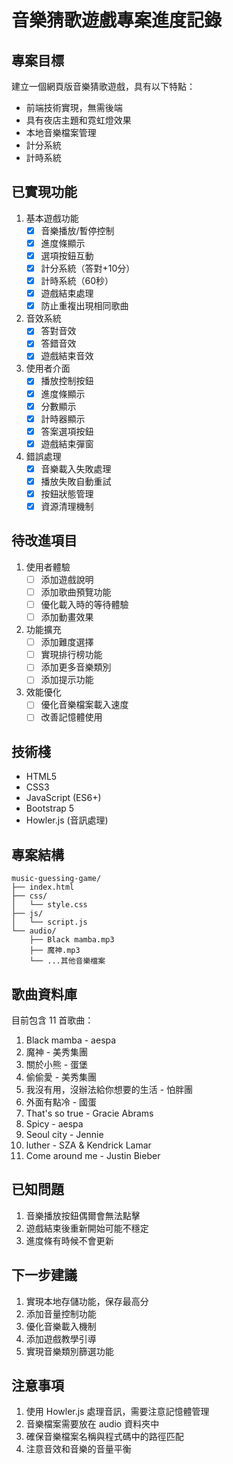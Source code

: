 # 音樂猜歌遊戲專案進度記錄

## 專案目標
建立一個網頁版音樂猜歌遊戲，具有以下特點：
- 前端技術實現，無需後端
- 具有夜店主題和霓虹燈效果
- 本地音樂檔案管理
- 計分系統
- 計時系統

## 已實現功能
1. 基本遊戲功能
   - [x] 音樂播放/暫停控制
   - [x] 進度條顯示
   - [x] 選項按鈕互動
   - [x] 計分系統（答對+10分）
   - [x] 計時系統（60秒）
   - [x] 遊戲結束處理
   - [x] 防止重複出現相同歌曲

2. 音效系統
   - [x] 答對音效
   - [x] 答錯音效
   - [x] 遊戲結束音效

3. 使用者介面
   - [x] 播放控制按鈕
   - [x] 進度條顯示
   - [x] 分數顯示
   - [x] 計時器顯示
   - [x] 答案選項按鈕
   - [x] 遊戲結束彈窗

4. 錯誤處理
   - [x] 音樂載入失敗處理
   - [x] 播放失敗自動重試
   - [x] 按鈕狀態管理
   - [x] 資源清理機制

## 待改進項目
1. 使用者體驗
   - [ ] 添加遊戲說明
   - [ ] 添加歌曲預覽功能
   - [ ] 優化載入時的等待體驗
   - [ ] 添加動畫效果

2. 功能擴充
   - [ ] 添加難度選擇
   - [ ] 實現排行榜功能
   - [ ] 添加更多音樂類別
   - [ ] 添加提示功能

3. 效能優化
   - [ ] 優化音樂檔案載入速度
   - [ ] 改善記憶體使用

## 技術棧
- HTML5
- CSS3
- JavaScript (ES6+)
- Bootstrap 5
- Howler.js (音訊處理)

## 專案結構
```
music-guessing-game/
├── index.html
├── css/
│   └── style.css
├── js/
│   └── script.js
└── audio/
    ├── Black mamba.mp3
    ├── 魔神.mp3
    └── ...其他音樂檔案
```

## 歌曲資料庫
目前包含 11 首歌曲：
1. Black mamba - aespa
2. 魔神 - 美秀集團
3. 關於小熊 - 蛋堡
4. 偷偷愛 - 美秀集團
5. 我沒有用，沒辦法給你想要的生活 - 怕胖團
6. 外面有點冷 - 國蛋
7. That's so true - Gracie Abrams
8. Spicy - aespa
9. Seoul city - Jennie
10. luther - SZA & Kendrick Lamar
11. Come around me - Justin Bieber

## 已知問題
1. 音樂播放按鈕偶爾會無法點擊
2. 遊戲結束後重新開始可能不穩定
3. 進度條有時候不會更新

## 下一步建議
1. 實現本地存儲功能，保存最高分
2. 添加音量控制功能
3. 優化音樂載入機制
4. 添加遊戲教學引導
5. 實現音樂類別篩選功能

## 注意事項
1. 使用 Howler.js 處理音訊，需要注意記憶體管理
2. 音樂檔案需要放在 audio 資料夾中
3. 確保音樂檔案名稱與程式碼中的路徑匹配
4. 注意音效和音樂的音量平衡
